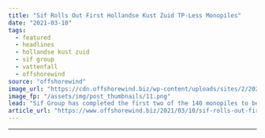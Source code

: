 ```yaml
---
title: "Sif Rolls Out First Hollandse Kust Zuid TP-Less Monopiles"
date: "2021-03-10"
tags: 
  - featured
  - headlines
  - hollandse kust zuid
  - sif group
  - vattenfall
  - offshorewind
source: "offshorewind"
image_url: "https://cdn.offshorewind.biz/wp-content/uploads/sites/2/2021/03/10153004/Sif-Rolls-Out-First-Hollandse-Kust-Zuid-TP-Less-Monopiles.png"
image_fp: "/assets/img/post_thumbnails/11.png"
lead: "Sif Group has completed the first two of the 140 monopiles to be manufactured"
article_url: "https://www.offshorewind.biz/2021/03/10/sif-rolls-out-first-hollandse-kust-zuid-tp-less-monopiles/"
---
```


---

